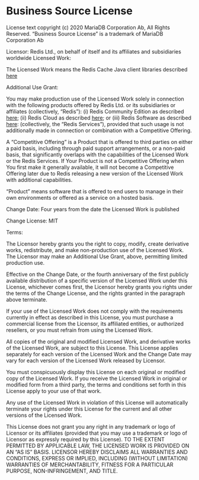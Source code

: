 # Business Source License

License text copyright (c) 2020 MariaDB Corporation Ab, All Rights Reserved.
“Business Source License” is a trademark of MariaDB Corporation Ab


Licensor:
Redis Ltd., on behalf of itself and its affiliates and subsidiaries worldwide
Licensed Work:


The Licensed Work means the Redis Cache Java client libraries described [here](https://github.com/redis-field-engineering/redis-streams-java-dist)

Additional Use Grant:

You may make production use of the Licensed Work solely in connection with the
following products offered by Redis Ltd. or its subsidiaries or affiliates
(collectively, “Redis”):
(i) Redis Community Edition as described [here](https://redis.io/docs/latest/get-started/);
(ii) Redis Cloud as described [here](https://redis.io/cloud/); or
(iii) Redis Software as described [here](https://redis.io/enterprise/):
(collectively, the “Redis Services”), provided that such usage is not additionally made
in connection or combination with a Competitive Offering.

A “Competitive Offering” is a Product that is offered to third parties on either a
paid basis, including through paid support arrangements, or a non-paid basis,
that significantly overlaps with the capabilities of the Licensed Work or the Redis Services.
If Your Product is not a Competitive Offering when You first make it generally available,
it will not become a Competitive Offering later due to Redis releasing a new version of the
Licensed Work with additional capabilities.

“Product” means software that is offered to end users to manage in their own
environments or offered as a service on a hosted basis.

Change Date: Four years from the date the Licensed Work is published

Change License: MIT

Terms:

The Licensor hereby grants you the right to copy, modify, create derivative works,
redistribute, and make non-production use of the Licensed Work. The Licensor
may make an Additional Use Grant, above, permitting limited production use.


Effective on the Change Date, or the fourth anniversary of the first publicly
available distribution of a specific version of the Licensed Work under this
License, whichever comes first, the Licensor hereby grants you rights under the
terms of the Change License, and the rights granted in the paragraph above terminate.


If your use of the Licensed Work does not comply with the requirements currently
in effect as described in this License, you must purchase a commercial license from
the Licensor, its affiliated entities, or authorized resellers, or you must refrain
from using the Licensed Work.


All copies of the original and modified Licensed Work, and derivative works of the
Licensed Work, are subject to this License. This License applies separately for each
version of the Licensed Work and the Change Date may vary for each version of the
Licensed Work released by Licensor.


You must conspicuously display this License on each original or modified copy of
the Licensed Work. If you receive the Licensed Work in original or modified form from
a third party, the terms and conditions set forth in this License apply to your use of that work.


Any use of the Licensed Work in violation of this License will automatically terminate
your rights under this License for the current and all other versions of the Licensed Work.


This License does not grant you any right in any trademark or logo of Licensor or its
affiliates (provided that you may use a trademark or logo of Licensor as expressly required by this License).
TO THE EXTENT PERMITTED BY APPLICABLE LAW, THE LICENSED WORK IS PROVIDED ON AN “AS IS” BASIS.
LICENSOR HEREBY DISCLAIMS ALL WARRANTIES AND CONDITIONS, EXPRESS OR IMPLIED, INCLUDING
(WITHOUT LIMITATION) WARRANTIES OF MERCHANTABILITY, FITNESS FOR A PARTICULAR PURPOSE, NON-INFRINGEMENT, AND TITLE.
